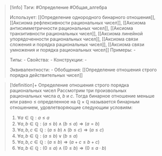 > [!info]
> Тэги: #Определение #Общая_алгебра 
> 
> Использует: [[Определение однородного бинарного отношения]], [[Аксиомa рефлексивности рациональных чисел]], [[Аксиомa антисимметричности рациональных чисел]], [[Аксиомa транзитивности рациональных чисел]], [[Аксиомa линейной упорядоченности рациональных чисел]], [[Аксиомa связи сложения и порядка рациональных чисел]], [[Аксиомa связи умножения и порядка рациональных чисел]] 
> Примеры: *-*
> 
> Типы: *-*
> Свойства: *-*
> Конструкции: *-*
> 
> Эквивалентности: *-*
> Обобщения: [[Определение отношения строго порядка действительных чисел]]

> [!definition]+ Определение отношения строго порядка рациональных чисел
> Рассмотрим три произвольных рациональных числа $a$, $b$ и $c$. Тогда бинарное отношение меньше или равно $\leqslant$ определенное на $\mathbb{Q \times Q}$ называется бинарным отношением, удовлетворяющие следующим условиям:
> 1. $\forall a \in \mathbb Q: a \leqslant a$
> 2. $\forall a, b \in \mathbb Q: (a \leqslant b) \land (b \leqslant a) \Rightarrow (a = b)$
> 3. $\forall a, b, c \in \mathbb Q: (a \leqslant b) \land (b \leqslant c) \Rightarrow (a \leqslant c)$
> 4. $\forall a, b \in \mathbb Q: (a \leqslant b) \lor (b \leqslant a)$
> 5. $\forall a, b, c \in \mathbb Q: (a \leqslant b) \Rightarrow (a + c \leqslant b + c)$
> 6. $\forall a, b \in \mathbb Q: (0 \leqslant a) \land (0 \leqslant b)\Rightarrow (0 \leqslant a \cdot b)$